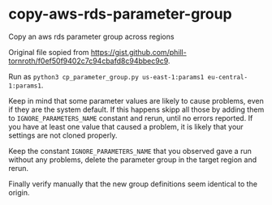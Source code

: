 # copy-aws-rds-parameter-group
Copy an aws rds parameter group across regions

Original file sopied from https://gist.github.com/phill-tornroth/f0ef50f9402c7c94cbafd8c94bbec9c9.

Run as `python3 cp_parameter_group.py us-east-1:params1 eu-central-1:params1`.

Keep in mind that some parameter values are likely to cause problems, even if they are the system default. If this happens skipp all those by adding them to `IGNORE_PARAMETERS_NAME`
constant and rerun, until no errors reported. If you have at least one value that caused a problem, it is likely that your settings are not cloned properly. 

Keep the constant `IGNORE_PARAMETERS_NAME` that you observed gave a run without any problems, delete the parameter group in the target region and rerun.

Finally verify manually that the new group definitions seem identical to the origin. 
